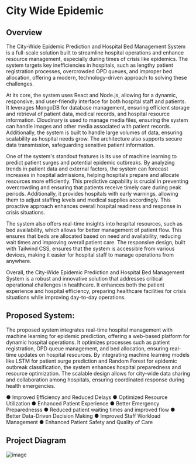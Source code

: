 # City Wide Epidemic

## Overview

The City-Wide Epidemic Prediction and Hospital Bed Management System is a full-scale solution
 built to streamline hospital operations and enhance resource management, especially during times of
 crisis like epidemics. The system targets key inefficiencies in hospitals, such as lengthy patient
 registration processes, overcrowded OPD queues, and improper bed allocation, offering a modern,
 technology-driven approach to solving these challenges.

  At its core, the system uses React and Node.js, allowing for a dynamic, responsive, and user-friendly
 interface for both hospital staff and patients. It leverages MongoDB for database management,
 ensuring efficient storage and retrieval of patient data, medical records, and hospital resource
 information. Cloudinary is used to manage media files, ensuring the system can handle images and
 other media associated with patient records. Additionally, the system is built to handle large volumes
 of data, ensuring scalability as hospital needs grow. The architecture also supports secure data
 transmission, safeguarding sensitive patient information.

 One of the system's standout features is its use of machine learning to predict patient surges and
 potential epidemic outbreaks. By analyzing trends in patient data and external factors, the system can
 forecast increases in hospital admissions, helping hospitals prepare and allocate resources more
 efficiently. This predictive capability is crucial in preventing overcrowding and ensuring that patients
 receive timely care during peak periods. Additionally, it provides hospitals with early warnings,
 allowing them to adjust staffing levels and medical supplies accordingly. This proactive approach
 enhances overall hospital readiness and response in crisis situations.


The system also offers real-time insights into hospital resources, such as bed availability, which allows
 for better management of patient flow. This ensures that beds are allocated based on need and
 availability, reducing wait times and improving overall patient care. The responsive design, built with
 Tailwind CSS, ensures that the system is accessible from various devices, making it easier for hospital
 staff to manage operations from anywhere.

 Overall, the City-Wide Epidemic Prediction and Hospital Bed Management System is a robust and
 innovative solution that addresses critical operational challenges in healthcare. It enhances both the
 patient experience and hospital efficiency, preparing healthcare facilities for crisis situations while
 improving day-to-day operations.

 ## Proposed System:

 The proposed system integrates real-time hospital management with machine learning for epidemic
 prediction, offering a web-based platform for dynamic hospital operations. It optimizes processes such
 as patient registration, OPD queue management, and bed allocation, ensuring real-time updates on
 hospital resources. By integrating machine learning models like LSTM for patient surge prediction
 and Random Forest for epidemic outbreak classification, the system enhances hospital preparedness
 and resource optimization. The scalable design allows for city-wide data sharing and collaboration
 among hospitals, ensuring coordinated response during health emergencies.

  ● Improved Efficiency and Reduced Delays
 ● Optimized Resource Utilization
 ● Enhanced Patient Experience
 ● Better Emergency Preparednesss
 ● Reduced patient waiting times and improved flow
 ● Better Data-Driven Decision Making
 ● Improved Staff Workload Management
 ● Enhanced Patient Safety and Quality of Care

 ## Project Diagram

 ![image](https://github.com/user-attachments/assets/abd636fe-f3e5-4e2e-b73a-5bb79cf951f7)

